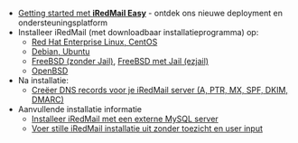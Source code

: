 * [Getting started met __iRedMail Easy__](./iredmail-easy.getting.start.html) - ontdek ons nieuwe deployment en ondersteuningsplatform
* Installeer iRedMail (met downloadbaar installatieprogramma) op:
    * [Red Hat Enterprise Linux, CentOS](./install.iredmail.on.rhel-nl_DU.html)
    * [Debian, Ubuntu](./install.iredmail.on.debian.ubuntu-nl_DU.html)
    * [FreeBSD (zonder Jail)](./install.iredmail.on.freebsd-nl_DU.html), [FreeBSD met Jail (ezjail)](./install.iredmail.on.freebsd.with.jail-nl_DU.html)
    * [OpenBSD](./install.iredmail.on.openbsd-nl_DU.html)
* Na installatie:
    * [Creëer DNS records voor je iRedMail server (A, PTR, MX, SPF, DKIM, DMARC)](./setup.dns.html)
* Aanvullende installatie informatie
    * [Installeer iRedMail met een externe MySQL server](./install.iredmail.with.remote.mysql.server-nl_DU.html)
    * [Voer stille iRedMail installatie uit zonder toezicht en user input](./unattended.iredmail.installation-nl_DU.html)
